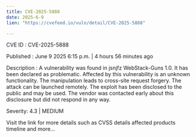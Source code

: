 ```yaml
---
title: CVE-2025-5888
date: 2025-6-9
lien: "https://cvefeed.io/vuln/detail/CVE-2025-5888"

---
```


CVE ID : CVE-2025-5888

Published :  June 9
2025
6:15 p.m. | 4 hours
56 minutes ago

Description : A vulnerability was found in jsnjfz WebStack-Guns 1.0. It has been declared as problematic. Affected by this vulnerability is an unknown functionality. The manipulation leads to cross-site request forgery. The attack can be launched remotely. The exploit has been disclosed to the public and may be used. The vendor was contacted early about this disclosure but did not respond in any way.

Severity: 4.3 | MEDIUM

Visit the link for more details
such as CVSS details
affected products
timeline
and more...

